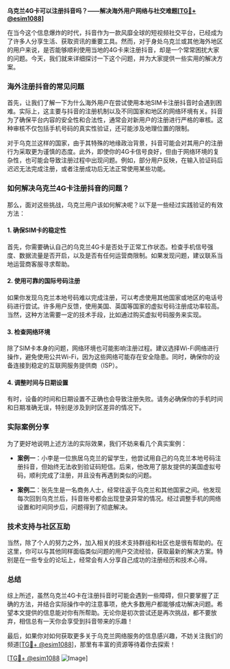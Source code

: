 **乌克兰4G卡可以注册抖音吗？——解决海外用户网络与社交难题[[TG💪+ @esim1088](https://t.me/s/esim1088)]**

在当今这个信息爆炸的时代，抖音作为一款风靡全球的短视频社交平台，已经成为了许多人分享生活、获取资讯的重要工具。然而，对于身处乌克兰或其他海外地区的用户来说，是否能够顺利使用当地的4G卡来注册抖音，却是一个常常困扰大家的问题。今天，我们就来详细探讨一下这个问题，并为大家提供一些实用的解决方案。

### 海外注册抖音的常见问题

首先，让我们了解一下为什么海外用户在尝试使用本地SIM卡注册抖音时会遇到困难。实际上，这主要与抖音的注册机制以及不同国家和地区的网络环境有关。抖音为了确保平台内容的安全性和合法性，通常会对新用户的注册进行严格的审核。这种审核不仅包括手机号码的真实性验证，还可能涉及地理位置的限制。

对于乌克兰这样的国家，由于其特殊的地缘政治背景，抖音可能会对其用户的注册行为采取更为谨慎的态度。此外，即使你的4G卡信号良好，但由于网络环境的复杂性，也可能会导致注册过程中出现问题。例如，部分用户反映，在输入验证码后迟迟无法完成注册，或者注册成功后无法正常使用某些功能。

### 如何解决乌克兰4G卡注册抖音的问题？

那么，面对这些挑战，乌克兰用户该如何解决呢？以下是一些经过实践验证的有效方法：

#### 1. 确保SIM卡的稳定性
首先，你需要确认自己的乌克兰4G卡是否处于正常工作状态。检查手机信号强度、数据流量是否开启，以及是否有任何运营商限制。如果发现问题，建议联系当地运营商客服寻求帮助。

#### 2. 使用可靠的国际号码注册
如果你发现乌克兰本地号码难以完成注册，可以考虑使用其他国家或地区的电话号码进行尝试。许多用户反馈，使用美国、英国等国家的虚拟号码注册成功率较高。当然，这种方法需要一定的技术手段，比如通过购买虚拟号码服务来实现。

#### 3. 检查网络环境
除了SIM卡本身的问题，网络环境也可能影响注册过程。建议选择Wi-Fi网络进行操作，避免使用公共Wi-Fi，因为这些网络可能存在安全隐患。同时，确保你的设备连接到稳定的互联网服务提供商（ISP）。

#### 4. 调整时间与日期设置
有时，设备的时间和日期设置不正确也会导致注册失败。请务必确保你的手机时间和日期准确无误，特别是涉及到时区差异的情况下。

### 实际案例分享

为了更好地说明上述方法的实际效果，我们不妨来看几个真实案例：

- **案例一**：小李是一位旅居乌克兰的留学生，他尝试用自己的乌克兰本地号码注册抖音，但始终无法收到验证码短信。后来，他改用了朋友提供的美国虚拟号码，顺利完成了注册，并且没有再遇到类似的问题。
  
- **案例二**：张先生是一名商务人士，经常往返于乌克兰和其他国家之间。他发现每次回到乌克兰后，抖音账号都会出现登录异常的情况。经过调整手机的网络设置和时间同步后，问题得到了彻底解决。

### 技术支持与社区互助

当然，除了个人的努力之外，加入相关的技术支持群组和社区也是很有帮助的。在这里，你可以与其他同样面临类似问题的用户交流经验，获取最新的解决方案。特别是在一些专业的论坛上，经常会有人分享自己成功的注册经历和技术心得。

### 总结

综上所述，虽然乌克兰4G卡在注册抖音时可能会遇到一些障碍，但只要掌握了正确的方法，并结合实际操作中的注意事项，绝大多数用户都能够成功解决问题。希望本文提供的信息能对你有所帮助。无论你是初次尝试还是再次挑战，都不要放弃，相信总有一天你会享受到抖音带来的乐趣！

最后，如果你对如何获取更多关于乌克兰网络服务的信息感兴趣，不妨关注我们的频道[[TG💪+ @esim1088](https://t.me/s/esim1088)]，那里有丰富的资源等待着你去探索！  

[[TG💪+ @esim1088](https://t.me/s/esim1088) ![Image](https://i.postimg.cc/4NQfJmqS/Snipaste-2025-05-13-00-14-12.png)]